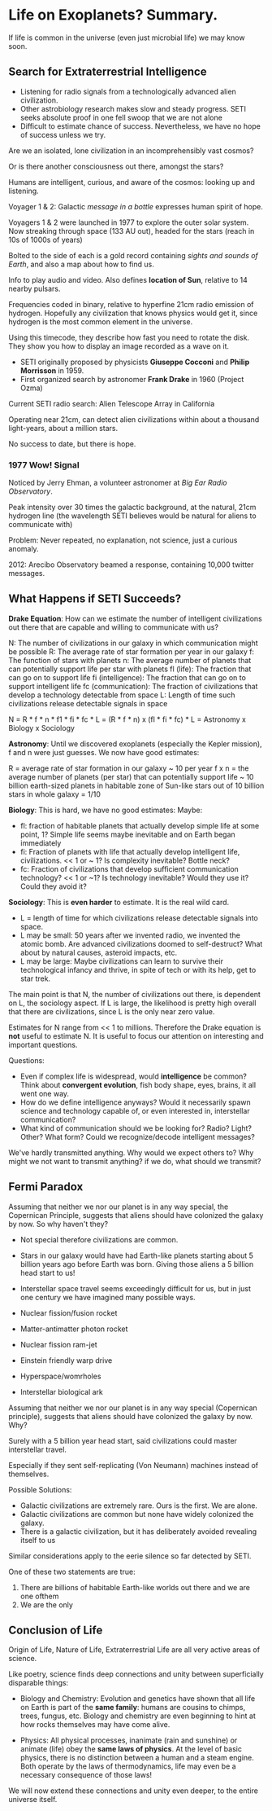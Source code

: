 # Life on Exoplanets? Summary.

If life is common in the universe (even just microbial life) we may know soon.

## Search for Extraterrestrial Intelligence

* Listening for radio signals from a technologically advanced alien civilization.
* Other astrobiology research makes slow and steady progress. SETI seeks absolute proof in one fell swoop that we are not alone
* Difficult to estimate chance of success. Nevertheless, we have no hope of success unless we try.

Are we an isolated, lone civilization in an incomprehensibly vast cosmos?

Or is there another consciousness out there, amongst the stars?

Humans are intelligent, curious, and aware of the cosmos: looking up and listening.

Voyager 1 & 2: Galactic *message in a bottle* expresses human spirit of hope.

Voyagers 1 & 2 were launched in 1977 to explore the outer solar system. Now streaking through space (133 AU out), headed for the stars (reach in 10s of 1000s of years)

Bolted to the side of each is a gold record containing *sights and sounds of Earth*, and also a map about how to find us.

Info to play audio and video. Also defines **location of Sun**, relative to 14 nearby pulsars.

Frequencies coded in binary, relative to hyperfine 21cm radio emission of hydrogen. Hopefully any civilization that knows physics would get it, since hydrogen is the most common element in the universe.

Using this timecode, they describe how fast you need to rotate the disk. They show you how to display an image recorded as a wave on it.

* SETI originally proposed by physicists **Giuseppe Cocconi** and **Philip Morrisson** in 1959.
* First organized search by astronomer **Frank Drake** in 1960 (Project Ozma)

Current SETI radio search: Alien Telescope Array in California

Operating near 21cm, can detect alien civilizations within about a thousand light-years, about a million stars.

No success to date, but there is hope.

### 1977 Wow! Signal

Noticed by Jerry Ehman, a volunteer astronomer at *Big Ear Radio Observatory*.

Peak intensity over 30 times the galactic background, at the natural, 21cm hydrogen line (the wavelength SETI believes would be natural for aliens to communicate with)

Problem: Never repeated, no explanation, not science, just a curious anomaly.

2012: Arecibo Observatory beamed a response, containing 10,000 twitter messages.

## What Happens if SETI Succeeds?

**Drake Equation**: How can we estimate the number of intelligent civilizations out there that are capable and willing to communicate with us?

N: The number of civilizations in our galaxy in which communication might be possible
R: The average rate of star formation per year in our galaxy
f: The function of stars with planets
n: The average number of planets that can potentially support life per star with planets
fl (life): The fraction that can go on to support life
fi (intelligence): The fraction that can go on to support intelligent life
fc (communication): The fraction of civilizations that develop a technology detectable from space
L: Length of time such civilizations release detectable signals in space

N = R * f * n * f1 * fi * fc * L
  = (R * f * n) x (fl * fi * fc) * L
  = Astronomy x Biology x Sociology

**Astronomy**: Until we discovered exoplanets (especially the Kepler mission), f and n were just guesses. We now have good estimates:

R = average rate of star formation in our galaxy ~ 10 per year
f x n = the average number of planets (per star) that can potentially support life ~ 10 billion earth-sized planets in habitable zone of Sun-like stars out of 10 billion stars in whole galaxy = 1/10

**Biology**: This is hard, we have no good estimates: Maybe:

* fl: fraction of habitable planets that actually develop simple life at some point, 1? Simple life seems maybe inevitable and on Earth began immediately
* fi: Fraction of planets with life that actually develop intelligent life, civilizations. << 1 or ~ 1? Is complexity inevitable? Bottle neck?
* fc: Fraction of civilizations that develop sufficient communication technology? << 1 or ~1? Is technology inevitable? Would they use it? Could they avoid it?

**Sociology**: This is **even harder** to estimate. It is the real wild card.

* L = length of time for which civilizations release detectable signals into space.
* L may be small: 50 years after we invented radio, we invented the atomic bomb. Are advanced civilizations doomed to self-destruct? What about by natural causes, asteroid impacts, etc.
* L may be large: Maybe civilizations can learn to survive their technological infancy and thrive, in spite of tech or with its help, get to star trek.

The main point is that N, the number of civilizations out there, is dependent on L, the sociology aspect. If L is large, the likelihood is pretty high overall that there are civilizations, since L is the only near zero value.

Estimates for N range from << 1 to millions. Therefore the Drake equation is **not** useful to estimate N. It is useful to focus our attention on interesting and important questions.

Questions:

* Even if complex life is widespread, would **intelligence** be common? Think about **convergent evolution**, fish body shape, eyes, brains, it all went one way.
* How do we define intelligence anyways? Would it necessarily spawn science and technology capable of, or even interested in, interstellar communication?
* What kind of communication should we be looking for? Radio? Light? Other? What form? Could we recognize/decode intelligent messages?

We've hardly transmitted anything. Why would we expect others to? Why might we not want to transmit anything? if we do, what should we transmit?

## Fermi Paradox

Assuming that neither we nor our planet is in any way special, the Copernican Principle, suggests that aliens should have colonized the galaxy by now. So why haven't they?

* Not special therefore civilizations are common.
* Stars in our galaxy would have had Earth-like planets starting about 5 billion years ago before Earth was born. Giving those aliens a 5 billion head start to us!
* Interstellar space travel seems exceedingly difficult for us, but in just one century we have imagined many possible ways.

* Nuclear fission/fusion rocket
* Matter-antimatter photon rocket
* Nuclear fission ram-jet
* Einstein friendly warp drive
* Hyperspace/womrholes
* Interstellar biological ark

Assuming that neither we nor our planet is in any way special (Copernican principle), suggests that aliens should have colonized the galaxy by now. Why?

Surely with a 5 billion year head start, said civilizations could master interstellar travel.

Especially if they sent self-replicating (Von Neumann) machines instead of themselves.

Possible Solutions:

* Galactic civilizations are extremely rare. Ours is the first. We are alone.
* Galactic civilizations are common but none have widely colonized the galaxy.
* There is a galactic civilization, but it has deliberately avoided revealing itself to us

Similar considerations apply to the eerie silence so far detected by SETI.

One of these two statements are true:

1. There are billions of habitable Earth-like worlds out there and we are one ofthem
2. We are the only

## Conclusion of Life

Origin of Life, Nature of Life, Extraterrestrial Life are all very active areas of science.

Like poetry, science finds deep connections and unity between superficially disparable things:

* Biology and Chemistry: Evolution and genetics have shown that all life on Earth is part of the **same family**: humans are cousins to chimps, trees, fungus, etc. Biology and chemistry are even beginning to hint at how rocks themselves may have come alive.

* Physics: All physical processes, inanimate (rain and sunshine) or animate (life) obey the **same laws of physics**. At the level of basic physics, there is no distinction between a human and a steam engine. Both operate by the laws of thermodynamics, life may even be a necessary consequence of those laws!

We will now extend these connections and unity even deeper, to the entire universe itself.
